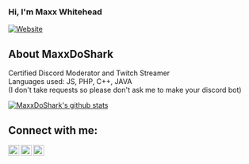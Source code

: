 ### Hi, I'm Maxx Whitehead
[![Website](https://img.shields.io/badge/rating-4.5%2F5-brightgreen)](https://tinyurl.com/SharkyInvite)
## About MaxxDoShark
Certified Discord Moderator and Twitch Streamer<br/>
Languages used: JS, PHP, C++, JAVA<br/>
(I don't take requests so please don't ask me to make your discord bot)<br/>
<!-- ❔❔❔❔ means username in below README.md -->
<!-- Also feel free to update second URL to any URL -->
[![MaxxDoShark's github stats](https://github-readme-stats.vercel.app/api?username=MaxxDoShark&count_private=true&include_all_commits=true&theme=radical)](https://github.com/MaxxDoShark)
## Connect with me:
[<img align="left" alt="codeSTACKr.com" width="22px" src="https://th.bing.com/th/id/R07619cb93e9e18d95bdb094882a8b518?rik=YB2pQ3evB50%2fDg&riu=http%3a%2f%2fmedia.moddb.com%2fimages%2fmembers%2f4%2f3865%2f3864912%2fprofile%2fIcon-Discord.png&ehk=%2bd%2bGUHAteaXzSJyqFkU5ADIMxeIoK0F%2bgFmtpbLgB%2bU%3d&risl=&pid=ImgRaw" />][Discord]
[<img align="left" alt="codeSTACKr | Twitter" width="22px" src="https://cdn3.iconfinder.com/data/icons/customer-support-7/32/40_robot_bot_customer_help_support_automatic_reply-512.png" />][Bot]
[<img align="left" alt="codeSTACKr | LinkedIn" width="22px" src="https://th.bing.com/th/id/R5fd52b8305f7b73d2be7e6877a3fc5e4?rik=v13g6TynaQA5vA&riu=http%3a%2f%2fimg.wennermedia.com%2fsocial%2ftwitch-app-logo-png-3-435313cb-c033-4243-9aa8-4eb26763a223.png&ehk=Pynnm3Im85iW9ZbMBjX5bgz5PDNNS6J41Djz7K%2b9nHA%3d&risl=&pid=ImgRaw" />][Twitch]
<br />
<!-- Optional if you have blogs -->

<!-- BLOG-POST-LIST:START -->
<!-- BLOG-POST-LIST:END -->
<!-- This section you create this variables that are used above -->
[Discord]: https://discord.gg/8c2NR4jJNd
[Bot]: https://tinyurl.com/SharkyInvite
[Twitch]: https://twitch.tv/maxxxdoshark
